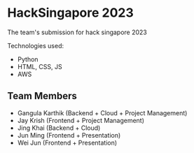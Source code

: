# HackSingapore 2023
The team's submission for hack singapore 2023

Technologies used: 
- Python 
- HTML, CSS, JS
- AWS

## Team Members
- Gangula Karthik (Backend + Cloud + Project Management)
- Jay Krish (Frontend + Project Management)
- Jing Khai (Backend + Cloud)
- Jun Ming (Frontend + Presentation)
- Wei Jun (Frontend + Presentation)